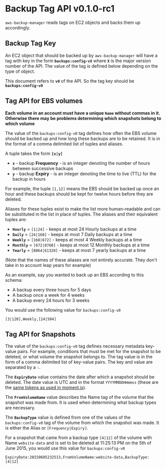 # Backup Tag API v0.1.0-rc1

`aws-backup-manager` reads tags on EC2 objects and backs them up accordingly.

## Backup Tag Key

An EC2 object that should be backed up by `aws-backup-manager` will have a tag with key in the form **`backups:config-vX`** where **`X`** is the major version number of the API. The value of the tag is defined below depending on the type of object.

This document refers to **`v0`** of the API. So the tag key should be **`backups:config-v0`**

## Tag API for EBS volumes

**Each volume in an account must have a unique `Name` without commas in it. Otherwise there may be problems determining which snapshots belong to which volume**

The value of the `backups:config-v0` tag defines how often the EBS volume should be backed up and how long these backups are to be retained. It is in the format of a comma delimited list of tuples and aliases.

A tuple takes the form **`[x|y]`**

* **`x`** - backup **Frequency** - is an integer denoting the number of hours between successive backups
* **`y`** - backup **Expiry** - is an integer denoting the time to live (TTL) for the backup in hours

For example, the tuple `[1,12]` means the EBS should be backed up once an hour and these backups should be kept for twelve hours before they are deleted.

Aliases for these tuples exist to make the list more human-readable and can be substituted in the list in place of tuples. The aliases and their equivalent tuples are:

* **`Hourly`** = `[1|24]` - keeps at most 24 Hourly backups at a time
* **`Daily`** = `[24|168]` - keeps at most 7 Daily backups at a time
* **`Weekly`** = `[168|672]` - keeps at most 4 Weekly backups at a time
* **`Monthly`** = `[672|8760]` - keeps at most 12 Monthly backups at a time
* **`Yearly`** = `[8064|61320]` - keeps at most 7 yearly backups at a time

(Note that the names of these aliases are not entirely accurate. They don't take in to account leap years for example)

As an example, say you wanted to back up an EBS according to this schema:

* A backup every three hours for 5 days
* A backup once a week for 4 weeks
* A backup every 24 hours for 3 weeks

You would use the following value for `backups:config-v0`
```
[3|120],Weekly,[24|504]
```

## Tag API for Snapshots

The value of the `backups:config-v0` tag defines necessary metadata key-value pairs. For example, conditions that must be met for the snapshot to be deleted, or what volume the snapshot belongs to. The tag value is in the form of a comma delimited list of key-value pairs. The key and value are separated by a `:`.

The **`ExpiryDate`** value contains the date after which a snapshot should be deleted. The date value is UTC and in the format `YYYYMMDDHHmmss` (these are the [same tokens as used in moment.js](http://momentjs.com/docs/#/parsing/string-format/)).

The **`FromVolumeName`** value describes the Name tag of the volume that the snapshot was made from. It is used when determining what backup types are necessary.

The **`BackupType`** value is defined from one of the values of the `backups:config-v0` tag of the volume from which the snapshot was made. It is either the Alias or `[Frequency|Expiry]`.

For a snapshot that came from a backup type `[4|12]` of the volume with Name `website-data` and is set to be deleted at 11:25:13 PM on the 5th of June 2015, you would use this value for `backups:config-v0`
```
ExpiryDate:20150605232513,FromVolumeName:website-data,BackupType:[4|12]
```
